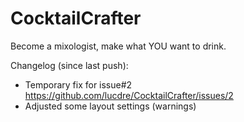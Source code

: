 # CocktailCrafter
Become a mixologist, make what YOU want to drink.

Changelog (since last push):
- Temporary fix for issue#2 https://github.com/lucdre/CocktailCrafter/issues/2
- Adjusted some layout settings (warnings)
